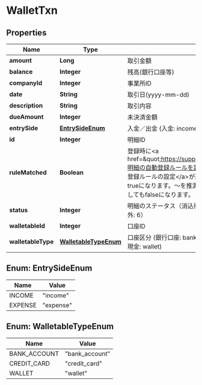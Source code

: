 

# WalletTxn


## Properties

| Name | Type | Description | Notes |
|------------ | ------------- | ------------- | -------------|
|**amount** | **Long** | 取引金額 |  |
|**balance** | **Integer** | 残高(銀行口座等) |  |
|**companyId** | **Integer** | 事業所ID |  |
|**date** | **String** | 取引日(yyyy-mm-dd) |  |
|**description** | **String** | 取引内容 |  |
|**dueAmount** | **Integer** | 未決済金額 |  |
|**entrySide** | [**EntrySideEnum**](#EntrySideEnum) | 入金／出金 (入金: income, 出金: expense) |  |
|**id** | **Integer** | 明細ID |  |
|**ruleMatched** | **Boolean** | 登録時に&lt;a href&#x3D;\&quot;https://support.freee.co.jp/hc/ja/articles/202848350-明細の自動登録ルールを設定する\&quot; target&#x3D;\&quot;_blank\&quot;&gt;自動登録ルールの設定&lt;/a&gt;が適用され、登録処理が実行された場合、 trueになります。〜を推測する、〜の消込をするの条件の場合は一致してもfalseになります。  |  |
|**status** | **Integer** | 明細のステータス（消込待ち: 1, 消込済み: 2, 無視: 3, 消込中: 4, 対象外: 6） |  |
|**walletableId** | **Integer** | 口座ID |  |
|**walletableType** | [**WalletableTypeEnum**](#WalletableTypeEnum) | 口座区分 (銀行口座: bank_account, クレジットカード: credit_card, 現金: wallet) |  |



## Enum: EntrySideEnum

| Name | Value |
|---- | -----|
| INCOME | &quot;income&quot; |
| EXPENSE | &quot;expense&quot; |



## Enum: WalletableTypeEnum

| Name | Value |
|---- | -----|
| BANK_ACCOUNT | &quot;bank_account&quot; |
| CREDIT_CARD | &quot;credit_card&quot; |
| WALLET | &quot;wallet&quot; |




